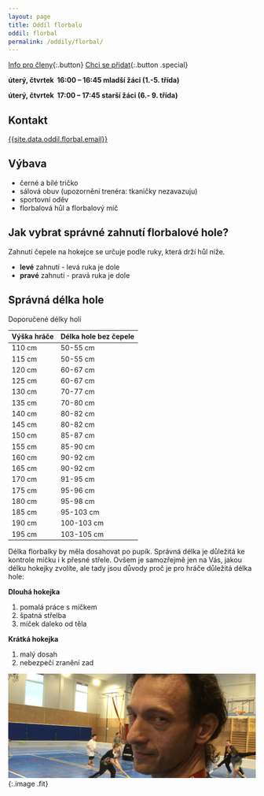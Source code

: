 ```yaml
---
layout: page
title: Oddíl florbalu
oddil: florbal
permalink: /oddily/florbal/
---
```


[Info pro členy](/{{site.data.oddil.florbal.kratke-url}}){:.button} [Chci se přidat](/clenstvi/){:.button .special}

**úterý, čtvrtek  16:00 – 16:45 mladší žáci (1.-5. třída)**

**úterý, čtvrtek  17:00 – 17:45 starší žáci (6.- 9. třída)**

## Kontakt

[{{site.data.oddil.florbal.email}}](mailto:{{site.data.oddil.florbal.email}})

## Výbava

* černé a bílé tričko
* sálová obuv (upozornění trenéra: tkaničky nezavazuju)
* sportovní oděv
* florbalová hůl a florbalový míč

## Jak vybrat správné zahnutí florbalové hole?

Zahnutí čepele na hokejce se určuje podle ruky, která drží hůl níže.

- **levé** zahnutí - levá ruka je dole
- **pravé** zahnutí - pravá ruka je dole

## Správná délka hole

Doporučené délky holí

| Výška hráče | Délka hole bez čepele |
|-------------|-----------------------|
| 110 cm      | 50-55 cm              |
| 115 cm      | 50-55 cm              |
| 120 cm      | 60-67 cm              |
| 125 cm      | 60-67 cm              |
| 130 cm      | 70-77 cm              |
| 135 cm      | 70-80 cm              |
| 140 cm      | 80-82 cm              |
| 145 cm      | 80-82 cm              |
| 150 cm      | 85-87 cm              |
| 155 cm      | 85-90 cm              |
| 160 cm      | 90-92 cm              |
| 165 cm      | 90-92 cm              |
| 170 cm      | 91-95 cm              |
| 175 cm      | 95-96 cm              |
| 180 cm      | 95-98 cm              |
| 185 cm      | 95-103 cm             |
| 190 cm      | 100-103 cm            |
| 195 cm      | 103-105 cm            |

Délka florbalky by měla dosahovat po pupík. Správná délka je důležitá ke kontrole míčku i k přesné střele. Ovšem je samozřejmě jen na Vás, jakou délku hokejky zvolíte, ale tady jsou důvody proč je pro hráče důležitá délka hole:

**Dlouhá hokejka**

1. pomalá práce s míčkem
2. špatná střelba
3. míček daleko od těla

**Krátká hokejka**

1. malý dosah
2. nebezpečí zranění zad

![Ladislav Pelc, vedoucí oddílu florbalu](/images/pelc.jpg "Ladislav Pelc, vedoucí oddílu florbalu"){:.image .fit}